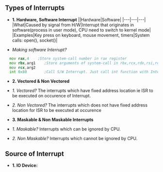 ## Types of Interrupts
- **1. Hardware, Software Interrupt**
||Hardware|Software|
|---|---|---|
|What|Caused by signal from H/W|Interrupt that originates in software(process in user mode), CPU need to switch to kernel mode|
|Examples|Key press on keyboard, mouse movement, timers|System calls: open(), socket()|

- *Making software Interrupt?*
```asm
  mov rax,4    ;Store system-call number in rax register
  mov rbx,arg1    ;Store arguments of system-call in rbx,rcx,rdx,rsi,rdp registers
  mov rcx,arg2
  int 0x80        ;Call S/W Interrupt. Just call int function with Interrupt number.    //As int is called Control Reaches IVT, Interrupt Vector table
```        

- **2. Vectored & Non Vectored**
- *1. Vectored?* The interrupts which have fixed address location ie ISR to be executed on occurence of Interrupt.
- *2. Non Vectored?* The interrupts which does not have fixed address location for ISR to be executed at occurence

- **3. Maskable & Non Maskable Interrupts**
- *1. Maskable?* Interrupts which can be ignored by CPU.
- *2. Non Maskable?* Interrupts which cannot be ignored by CPU.

## Source of Interrupt
- **1. IO Device:**
